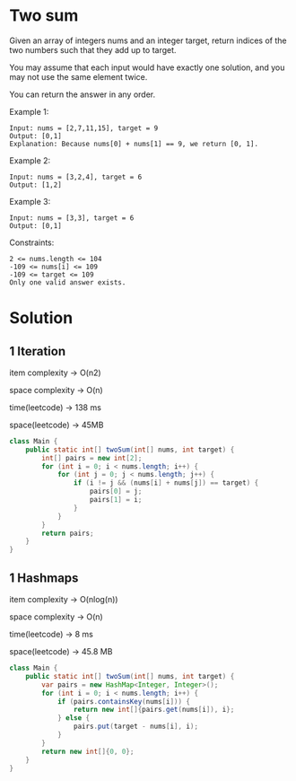 # Two sum

Given an array of integers nums and an integer target, return indices of the two numbers such that they add up to target.

You may assume that each input would have exactly one solution, and you may not use the same element twice.

You can return the answer in any order.

Example 1:
```
Input: nums = [2,7,11,15], target = 9
Output: [0,1]
Explanation: Because nums[0] + nums[1] == 9, we return [0, 1].
```

Example 2:
```
Input: nums = [3,2,4], target = 6
Output: [1,2]
```

Example 3:
```
Input: nums = [3,3], target = 6
Output: [0,1]
```

Constraints:

```
2 <= nums.length <= 104
-109 <= nums[i] <= 109
-109 <= target <= 109
Only one valid answer exists.
```

# Solution
## 1 Iteration
item complexity -> O(n2)

space complexity -> O(n)

time(leetcode) -> 138 ms

space(leetcode) -> 45MB

```java
class Main {
    public static int[] twoSum(int[] nums, int target) {
        int[] pairs = new int[2];
        for (int i = 0; i < nums.length; i++) {
            for (int j = 0; j < nums.length; j++) {
                if (i != j && (nums[i] + nums[j]) == target) {
                    pairs[0] = j;
                    pairs[1] = i;
                }
            }
        }
        return pairs;
    }
}
```

## 1 Hashmaps
item complexity -> O(nlog(n))

space complexity -> O(n)

time(leetcode) -> 8 ms

space(leetcode) -> 45.8 MB

```java
class Main {
    public static int[] twoSum(int[] nums, int target) {
        var pairs = new HashMap<Integer, Integer>();
        for (int i = 0; i < nums.length; i++) {
            if (pairs.containsKey(nums[i])) {
                return new int[]{pairs.get(nums[i]), i};
            } else {
                pairs.put(target - nums[i], i);
            }
        }
        return new int[]{0, 0};
    }
}
```